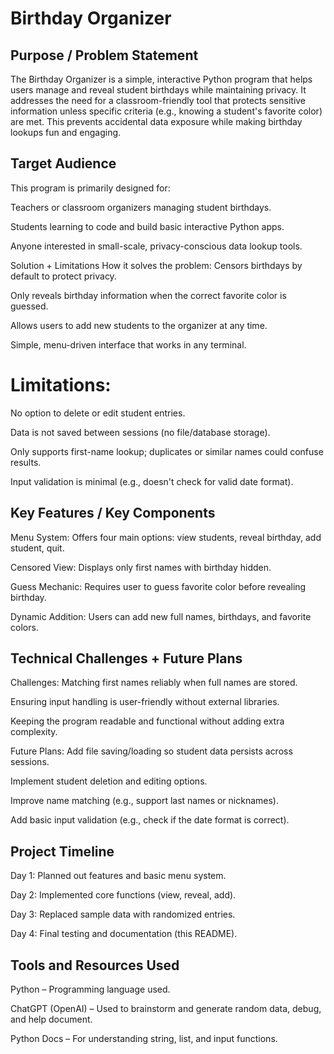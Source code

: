# Birthday Organizer
## Purpose / Problem Statement
The Birthday Organizer is a simple, interactive Python program that helps users manage and reveal student birthdays while maintaining privacy. It addresses the need for a classroom-friendly tool that protects sensitive information unless specific criteria (e.g., knowing a student's favorite color) are met. This prevents accidental data exposure while making birthday lookups fun and engaging.

## Target Audience
This program is primarily designed for:

Teachers or classroom organizers managing student birthdays.

Students learning to code and build basic interactive Python apps.

Anyone interested in small-scale, privacy-conscious data lookup tools.

Solution + Limitations
How it solves the problem:
Censors birthdays by default to protect privacy.

Only reveals birthday information when the correct favorite color is guessed.

Allows users to add new students to the organizer at any time.

Simple, menu-driven interface that works in any terminal.

# Limitations:
No option to delete or edit student entries.

Data is not saved between sessions (no file/database storage).

Only supports first-name lookup; duplicates or similar names could confuse results.

Input validation is minimal (e.g., doesn't check for valid date format).

## Key Features / Key Components
Menu System: Offers four main options: view students, reveal birthday, add student, quit.

Censored View: Displays only first names with birthday hidden.

Guess Mechanic: Requires user to guess favorite color before revealing birthday.

Dynamic Addition: Users can add new full names, birthdays, and favorite colors.

## Technical Challenges + Future Plans
Challenges:
Matching first names reliably when full names are stored.

Ensuring input handling is user-friendly without external libraries.

Keeping the program readable and functional without adding extra complexity.

Future Plans:
Add file saving/loading so student data persists across sessions.

Implement student deletion and editing options.

Improve name matching (e.g., support last names or nicknames).

Add basic input validation (e.g., check if the date format is correct).

## Project Timeline
Day 1: Planned out features and basic menu system.

Day 2: Implemented core functions (view, reveal, add).

Day 3: Replaced sample data with randomized entries.

Day 4: Final testing and documentation (this README).

## Tools and Resources Used
Python – Programming language used.

ChatGPT (OpenAI) – Used to brainstorm and generate random data, debug, and help document.

Python Docs – For understanding string, list, and input functions.

